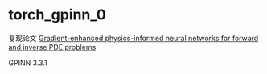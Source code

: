 # torch_gpinn_0
复现论文 
[Gradient-enhanced physics-informed neural networks for forward and inverse PDE problems](https://www.sciencedirect.com/science/article/abs/pii/S0045782522001438)

GPINN 3.3.1
